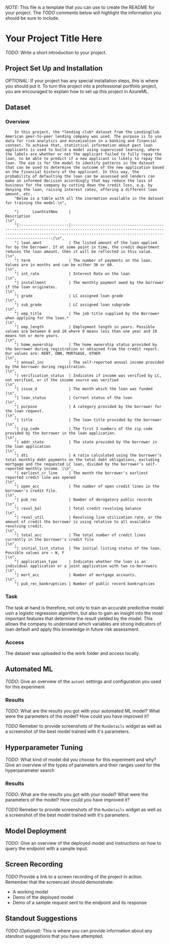 *NOTE:* This file is a template that you can use to create the README for your project. The *TODO* comments below will highlight the information you should be sure to include.

# Your Project Title Here

*TODO:* Write a short introduction to your project.

## Project Set Up and Installation
*OPTIONAL:* If your project has any special installation steps, this is where you should put it. To turn this project into a professional portfolio project, you are encouraged to explain how to set up this project in AzureML.

## Dataset

### Overview

        In this project, the *lending club* dataset from the LendingClub American peer-to-peer lending company was used. The purpose is to use data for risk analytics and minimization in a banking and financial context. To achieve that, statistical information about past loan applicants is used to build a model using supervised learning, where the labels are whether or not the applicant failed to fully repay the loan, to be able to predict if a new applicant is likely to repay the loan. The aim is for the model to identify patterns in the dataset that can be used to determine the outcome of the new application based on the financial history of the applicant. In this way, the probability of defaulting the loan can be assessed and lenders can make an informed decision accordingly that may reduce the loss of business for the company by cutting down the credit loss, e.g. by denying the loan, raising interest rates, offering a different loan amount, etc.
        "Below is a table with all the inormation available in the dataset for training the model.\n",
        
        "|      LoanStatNew     |                                                                                                Description                                                                                               |\n",
        "|:--------------------:|:--------------------------------------------------------------------------------------------------------------------------------------------------------------------------------------------------------:|\n",
        "| loan_amnt            | The listed amount of the loan applied for by the borrower. If at some point in time, the credit department reduces the loan amount, then it will be reflected in this value.                             |\n",
        "| term                 | The number of payments on the loan. Values are in months and can be either 36 or 60.                                                                                                                     |\n",
        "| int_rate             | Interest Rate on the loan                                                                                                                                                                                |\n",
        "| installment          | The monthly payment owed by the borrower if the loan originates.                                                                                                                                         |\n",
        "| grade                | LC assigned loan grade                                                                                                                                                                                   |\n",
        "| sub_grade            | LC assigned loan subgrade                                                                                                                                                                                |\n",
        "| emp_title            | The job title supplied by the Borrower when applying for the loan.*                                                                                                                                      |\n",
        "| emp_length           | Employment length in years. Possible values are between 0 and 10 where 0 means less than one year and 10 means ten or more years.                                                                        |\n",
        "| home_ownership       | The home ownership status provided by the borrower during registration or obtained from the credit report. Our values are: RENT, OWN, MORTGAGE, OTHER                                                    |\n",
        "| annual_inc           | The self-reported annual income provided by the borrower during registration.                                                                                                                            |\n",
        "| verification_status  | Indicates if income was verified by LC, not verified, or if the income source was verified                                                                                                               |\n",
        "| issue_d              | The month which the loan was funded                                                                                                                                                                      |\n",
        "| loan_status          | Current status of the loan                                                                                                                                                                               |\n",
        "| purpose              | A category provided by the borrower for the loan request.                                                                                                                                                |\n",
        "| title                | The loan title provided by the borrower                                                                                                                                                                  |\n",
        "| zip_code             | The first 3 numbers of the zip code provided by the borrower in the loan application.                                                                                                                    |\n",
        "| addr_state           | The state provided by the borrower in the loan application                                                                                                                                               |\n",
        "| dti                  | A ratio calculated using the borrower’s total monthly debt payments on the total debt obligations, excluding mortgage and the requested LC loan, divided by the borrower’s self-reported monthly income. |\n",
        "| earliest_cr_line     | The month the borrower's earliest reported credit line was opened                                                                                                                                        |\n",
        "| open_acc             | The number of open credit lines in the borrower's credit file.                                                                                                                                           |\n",
        "| pub_rec              | Number of derogatory public records                                                                                                                                                                      |\n",
        "| revol_bal            | Total credit revolving balance                                                                                                                                                                           |\n",
        "| revol_util           | Revolving line utilization rate, or the amount of credit the borrower is using relative to all available revolving credit.                                                                               |\n",
        "| total_acc            | The total number of credit lines currently in the borrower's credit file                                                                                                                                 |\n",
        "| initial_list_status  | The initial listing status of the loan. Possible values are – W, F                                                                                                                                       |\n",
        "| application_type     | Indicates whether the loan is an individual application or a joint application with two co-borrowers                                                                                                     |\n",
        "| mort_acc             | Number of mortgage accounts.                                                                                                                                                                             |\n",
        "| pub_rec_bankruptcies | Number of public record bankruptcies   

### Task
The task at hand is therefore, not only to train an accurate predicitive model usin a logistic regression algorithm, but also to gain an insight into the most important features that determine the result yielded by the model. This allows the company to understand which variables are strong indicators of loan default and apply this knowledge in future risk assessment.

### Access
The dataset was uploaded to the work folder and access locally.
## Automated ML
*TODO*: Give an overview of the `automl` settings and configuration you used for this experiment

### Results
*TODO*: What are the results you got with your automated ML model? What were the parameters of the model? How could you have improved it?

*TODO* Remeber to provide screenshots of the `RunDetails` widget as well as a screenshot of the best model trained with it's parameters.

## Hyperparameter Tuning
*TODO*: What kind of model did you choose for this experiment and why? Give an overview of the types of parameters and their ranges used for the hyperparameter search


### Results
*TODO*: What are the results you got with your model? What were the parameters of the model? How could you have improved it?

*TODO* Remeber to provide screenshots of the `RunDetails` widget as well as a screenshot of the best model trained with it's parameters.

## Model Deployment
*TODO*: Give an overview of the deployed model and instructions on how to query the endpoint with a sample input.

## Screen Recording
*TODO* Provide a link to a screen recording of the project in action. Remember that the screencast should demonstrate:
- A working model
- Demo of the deployed  model
- Demo of a sample request sent to the endpoint and its response

## Standout Suggestions
*TODO (Optional):* This is where you can provide information about any standout suggestions that you have attempted.
